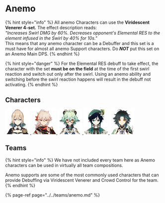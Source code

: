 # Anemo

{% hint style="info" %}
All anemo Characters can use the **Viridescent Venerer 4-set.**  The effect description reads:  
_"Increases Swirl DMG by 60%. Decreases opponent's Elemental RES to the element infused in the Swirl by 40% for 10s."_  
This means that any anemo character can be a Debuffer and this set is a must have for almost all anemo Support characters. Do _**NOT**_ put this set on an Anemo Main DPS.
{% endhint %}

{% hint style="danger" %}
For the Elemental RES debuff to take effect, the character with the set **must be on the field** at the time of the first swirl reaction and switch out only after the swirl. Using an anemo ability and switching before the swirl reaction happens will result in the debuff not activating.
{% endhint %}

## Characters

[![](../../.gitbook/assets/ui_avataricon_jean.png) ](jean.md)[![](../../.gitbook/assets/ui_avataricon_kazuha.png) ](kazuha.md)[![](../../.gitbook/assets/ui_avataricon_sucrose.png) ](sucrose.md) [![](../../.gitbook/assets/ui_avataricon_venti.png) ](venti.md)[![](../../.gitbook/assets/ui_avataricon_xiao.png) ](xiao.md)

## Teams

{% hint style="info" %}
We have not included every team here as Anemo characters can be used in virtually all team compositions.

Anemo supports are some of the most commonly used characters that can provide Debuffing via Viridescent Venerer and Crowd Control for the team.
{% endhint %}

{% page-ref page="../../teams/anemo.md" %}





